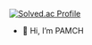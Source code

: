[![Solved.ac Profile](http://mazassumnida.wtf/api/v2/generate_badge?boj=pamic7124)](https://solved.ac/pamic7124/)
- 👋 Hi, I’m PAMCH
